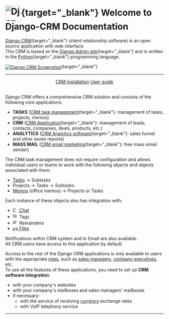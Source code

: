 
# [<img src="img/django-crm_logo.png" alt="Django CRM Screenshot" width="50px" align="center" style="float: center"/>](https://github.com/DjangoCRM/django-crm/){target="_blank"} Welcome to Django-CRM Documentation

[Django CRM](https://github.com/DjangoCRM/django-crm/){target="_blank"} (client relationship software) is an open source application with web interface.  
This CRM is based on the [Django Admin site](https://docs.djangoproject.com/en/dev/ref/contrib/admin/){target="_blank"} and is written in the [Python](https://www.python.org/){target="_blank"} programming language.

[<img src="img/django-crm_deals_screenshot_2x1v2.png" alt="Django CRM Screenshot" align="center" style="float: center"/>](img/django-crm_deals_screenshot_2x1v2.png){target="_blank"}
<hr/>
<div align="center">
<a class="btn button" href="/en/latest/installation/">CRM installation</a>
<a class="btn button" href="/en/latest/introduction/">User guide</a>
</div><br>

Django CRM offers a comprehensive CRM solution and consists of the following core applications:

- __TASKS__ ([CRM task management](https://djangocrm.github.io/info/features/tasks-app-features/){target="_blank"}: management of tasks, projects, memos)
- __CRM__ ([CRM Application](https://djangocrm.github.io/info/features/crm-app-features/){target="_blank"}: management of leads, contacts, companies, deals, products, etc.)
- __ANALYTICS__ ([CRM Analytics software](https://djangocrm.github.io/info/features/analytics-app-features/){target="_blank"}: sales funnel and other seven reports)
- __MASS MAIL__ ([CRM email marketing](https://djangocrm.github.io/info/features/massmail-app-features/){target="_blank"}: free mass email sender)

The CRM task management does not require configuration and allows individual users or teams to work with the following objects and objects associated with them:

- [Tasks](tasks_section.md#tasks) -> Subtasks
- Projects -> Tasks -> Subtasks
- [Memos](tasks_section.md#memos) (office memos) -> Projects or Tasks 

Each instance of these objects also has integration with:

- [<img src="icons/chat-left-text.svg" alt="Chat icon" style="vertical-align: sub;" width="17" height="17"> Chat](tasks_section.md#chat-in-objects)
- <span style="vertical-align: baseline"><img src="icons/tags.svg" alt="tag icon" width="17" height="17"></span>  Tags
- <span style="vertical-align: baseline"><img src="icons/alarm.svg" alt="alarm icon" width="17" height="17"></span> Remainders
- [<img src="icons/paperclip.svg" alt="paperclip icon" style="vertical-align: sub;" width="17" height="17"> Files](introduction.md#file-object)

Notifications within CRM system and to Email are also available.  
All CRM users have access to this application by default.

Access to the rest of the Django CRM applications is only available to users with the appropriate [roles](adding_crm_users.md#user-groups-roles), such as [sales managers](guide_for_sales_manager.md), [company executives](guide_for_company_executives.md), etc.  
To use all the features of these applications, you need to set up __CRM software integration__:

- with your company's websites
- with your company's mailboxes and sales managers' mailboxes
- if necessary:
    - with the service of receiving [currency](currencies.md) exchange rates
    - with VoIP telephony service 

---
